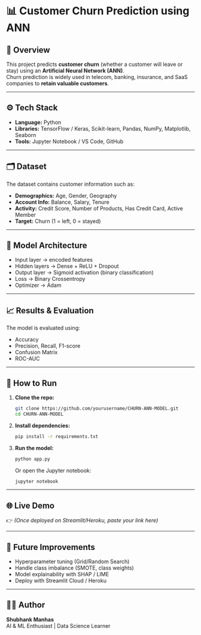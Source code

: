 # 📊 Customer Churn Prediction using ANN  

## 📌 Overview  
This project predicts **customer churn** (whether a customer will leave or stay) using an **Artificial Neural Network (ANN)**.  
Churn prediction is widely used in telecom, banking, insurance, and SaaS companies to **retain valuable customers**.  

---

## ⚙️ Tech Stack  
- **Language:** Python  
- **Libraries:** TensorFlow / Keras, Scikit-learn, Pandas, NumPy, Matplotlib, Seaborn  
- **Tools:** Jupyter Notebook / VS Code, GitHub  

---

## 🗂️ Dataset  
The dataset contains customer information such as:  
- **Demographics:** Age, Gender, Geography  
- **Account Info:** Balance, Salary, Tenure  
- **Activity:** Credit Score, Number of Products, Has Credit Card, Active Member  
- **Target:** Churn (1 = left, 0 = stayed)  

---

## 🧠 Model Architecture  
- Input layer → encoded features  
- Hidden layers → Dense + ReLU + Dropout  
- Output layer → Sigmoid activation (binary classification)  
- Loss → Binary Crossentropy  
- Optimizer → Adam  

---

## 📈 Results & Evaluation  
The model is evaluated using:  
- Accuracy  
- Precision, Recall, F1-score  
- Confusion Matrix  
- ROC-AUC  

---

## 🚀 How to Run  

1. **Clone the repo:**  
   ```bash
   git clone https://github.com/yourusername/CHURN-ANN-MODEL.git
   cd CHURN-ANN-MODEL
   ```  

2. **Install dependencies:**  
   ```bash
   pip install -r requirements.txt
   ```  

3. **Run the model:**  
   ```bash
   python app.py
   ```  
   Or open the Jupyter notebook:  
   ```bash
   jupyter notebook
   ```  

---

## 🌐 Live Demo  
👉 *(Once deployed on Streamlit/Heroku, paste your link here)*  

---

## 📌 Future Improvements  
- Hyperparameter tuning (Grid/Random Search)  
- Handle class imbalance (SMOTE, class weights)  
- Model explainability with SHAP / LIME  
- Deploy with Streamlit Cloud / Heroku  

---

## 👨‍💻 Author  
**Shubhank Manhas**  
AI & ML Enthusiast | Data Science Learner  
